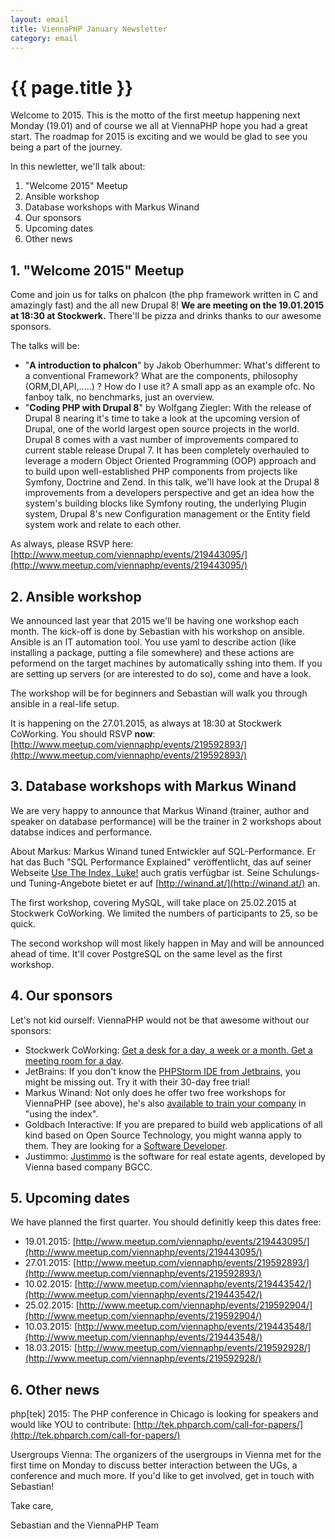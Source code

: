 ```yaml
---
layout: email
title: ViennaPHP January Newsletter
category: email
---
```

# {{ page.title }}

Welcome to 2015. This is the motto of the first meetup happening next Monday (19.01) and of course we all at ViennaPHP hope you had a great start. The roadmap for 2015 is exciting and we would be glad to see you being a part of the journey.

In this newletter, we'll talk about:

1. "Welcome 2015" Meetup
2. Ansible workshop
3. Database workshops with Markus Winand
4. Our sponsors
5. Upcoming dates
6. Other news

## 1. "Welcome 2015" Meetup

Come and join us for talks on phalcon (the php framework written in C and amazingly fast) and the all new Drupal 8! **We are meeting on the 19.01.2015 at 18:30 at Stockwerk.** There'll be pizza and drinks thanks to our awesome sponsors.

The talks will be:

* "**A introduction to phalcon**" by Jakob Oberhummer: What's different to a conventional Framework? What are the components, philosophy (ORM,DI,API,.....) ? How do I use it? A small app as an example ofc. No fanboy talk, no benchmarks, just an overview. 
* "**Coding PHP with Drupal 8**" by Wolfgang Ziegler: With the release of Drupal 8 nearing it's time to take a look at the upcoming version of Drupal, one of the world largest open source projects in the world. Drupal 8 comes with a vast number of improvements compared to current stable release Drupal 7. It has been completely overhauled to leverage a modern Object Oriented Programming (OOP) approach and to build upon well-established PHP components from projects like Symfony, Doctrine and Zend. In this talk, we'll have look at the Drupal 8 improvements from a developers perspective and get an idea how the system's building blocks like Symfony routing, the underlying Plugin system, Drupal 8's  new Configuration management or the Entity field system work and relate to each other.

As always, please RSVP here: [http://www.meetup.com/viennaphp/events/219443095/](http://www.meetup.com/viennaphp/events/219443095/)

## 2. Ansible workshop

We announced last year that 2015 we'll be having one workshop each month. The kick-off is done by Sebastian with his workshop on ansible. Ansible is an IT automation tool. You use yaml to describe action (like installing a package, putting a file somewhere) and these actions are peformend on the target machines by automatically sshing into them. If you are setting up servers (or are interested to do so), come and have a look.

The workshop will be for beginners and Sebastian will walk you through ansible in a real-life setup.

It is happening on the 27.01.2015, as always at 18:30 at Stockwerk CoWorking. You should RSVP **now**: [http://www.meetup.com/viennaphp/events/219592893/](http://www.meetup.com/viennaphp/events/219592893/) 

## 3. Database workshops with Markus Winand

We are very happy to announce that Markus Winand (trainer, author and speaker on database performance) will be the trainer in 2 workshops about databse indices and performance.

About Markus: Markus Winand tuned Entwickler auf SQL-Performance. Er hat das Buch "SQL Performance Explained" veröffentlicht, das auf seiner Webseite [Use The Index, Luke!](http://use-the-index-luke.com/) auch gratis verfügbar ist. Seine Schulungs- und Tuning-Angebote bietet er auf [http://winand.at/](http://winand.at/) an.

The first workshop, covering MySQL, will take place on 25.02.2015 at Stockwerk CoWorking. We limited the numbers of participants to 25, so be quick.

The second workshop will most likely happen in May and will be announced ahead of time. It'll cover PostgreSQL on the same level as the first workshop.

## 4. Our sponsors

Let's not kid ourself: ViennaPHP would not be that awesome without our sponsors:

* Stockwerk CoWorking: [Get a desk for a day, a week or a month. Get a meeting room for a day](http://stockwerk.co.at/).
* JetBrains: If you don't know the [PHPStorm IDE from Jetbrains](https://www.jetbrains.com/phpstorm/), you might be missing out. Try it with their 30-day free trial!
* Markus Winand: Not only does he offer two free workshops for ViennaPHP (see above), he's also [available to train your company](http://winand.at/de/langfristige-sicherheit-sql-performance-training) in "using the index".
* Goldbach Interactive: If you are prepared to build web applications of all kind based on Open Source Technology, you might wanna apply to them. They are looking for a [Software Developer](http://www.goldbachaustria.at/ueber-uns-de/jobs/software-developer-php).
* Justimmo: [Justimmo](http://www.justimmo.at/) is the software for real estate agents, developed by Vienna based company BGCC.

## 5. Upcoming dates

We have planned the first quarter. You should definitly keep this dates free:

* 19.01.2015: [http://www.meetup.com/viennaphp/events/219443095/](http://www.meetup.com/viennaphp/events/219443095/)
* 27.01.2015: [http://www.meetup.com/viennaphp/events/219592893/](http://www.meetup.com/viennaphp/events/219592893/) 
* 10.02.2015: [http://www.meetup.com/viennaphp/events/219443542/](http://www.meetup.com/viennaphp/events/219443542/)
* 25.02.2015: [http://www.meetup.com/viennaphp/events/219592904/](http://www.meetup.com/viennaphp/events/219592904/)
* 10.03.2015: [http://www.meetup.com/viennaphp/events/219443548/](http://www.meetup.com/viennaphp/events/219443548/)
* 18.03.2015: [http://www.meetup.com/viennaphp/events/219592928/](http://www.meetup.com/viennaphp/events/219592928/)

## 6. Other news

php[tek] 2015: The PHP conference in Chicago is looking for speakers and would like YOU to contribute: [http://tek.phparch.com/call-for-papers/](http://tek.phparch.com/call-for-papers/)

Usergroups Vienna: The organizers of the usergroups in Vienna met for the first time on Monday to discuss better interaction between the UGs, a conference and much more. If you'd like to get involved, get in touch with Sebastian!

Take care,

Sebastian and the ViennaPHP Team
